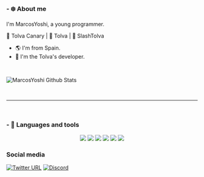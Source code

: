### - ❄️ About me 
I'm MarcosYoshi, a young programmer. 

🧡 Tolva Canary | 🥇 Tolva | 💙 SlashTolva

- 🌎 I'm from Spain.
- 💎 I'm the Tolva's developer. 

<br />

![MarcosYoshi Github Stats](https://github-readme-stats.vercel.app/api?username=MarcosYoshi&show_icons=true&title_color=fff&icon_color=79ff97&text_color=9f9f9f&bg_color=151515)

<br />

*************

<br />

### - 🔧 Languages and tools

<p align="center">
<img src="https://camo.githubusercontent.com/5d387dca4d1417830c87ea51257baf889f20b613ef141cd681f2cfe17ad5bbae/68747470733a2f2f696d672e736869656c64732e696f2f62616467652f6a6176617363726970742532302d2532333332333333302e7376673f267374796c653d666f722d7468652d6261646765266c6f676f3d6a617661736372697074" data-canonical-src="https://img.shields.io/badge/javascript%20-%23323330.svg?&style=for-the-badge&logo=javascript" style="max-width: 100%;"> <img src="https://camo.githubusercontent.com/2c09f697f8b678c31f4e4447178deeb1733c08a4c6a41cbf6ee21f5d3364463b/68747470733a2f2f696d672e736869656c64732e696f2f62616467652f747970657363726970742532302d2532333332333333302e7376673f267374796c653d666f722d7468652d6261646765266c6f676f3d74797065736372697074" data-canonical-src="https://img.shields.io/badge/javascript%20-%23323330.svg?&style=for-the-badge&logo=javascript" style="max-width: 100%;"> <img src="https://camo.githubusercontent.com/629ca5f431bd369c7b6195f74fd1e4e4595a391199ec05e9cb75c4c340ccba5b/68747470733a2f2f696d672e736869656c64732e696f2f62616467652f68746d6c2532302d2532333332333333302e7376673f267374796c653d666f722d7468652d6261646765266c6f676f3d68746d6c35" data-canonical-src="https://img.shields.io/badge/javascript%20-%23323330.svg?&style=for-the-badge&logo=javascript" style="max-width: 100%;"> <img src="https://camo.githubusercontent.com/b5c4519ce970335a453e2ea060a67acc552d8440ecd47c3d164b3edbfe38c87c/68747470733a2f2f696d672e736869656c64732e696f2f62616467652f6373732532302d2532333332333333302e7376673f267374796c653d666f722d7468652d6261646765266c6f676f3d63737333266c6f676f436f6c6f723d253233306337636330" data-canonical-src="https://img.shields.io/badge/javascript%20-%23323330.svg?&style=for-the-badge&logo=javascript" style="max-width: 100%;"> <img src="https://camo.githubusercontent.com/c3e87bd242aa662047aaf54d7a2c10732cb2dc3dfc89830fac83e0d09f16de54/68747470733a2f2f696d672e736869656c64732e696f2f62616467652f5673436f64652532302d2532333332333333302e7376673f267374796c653d666f722d7468652d6261646765266c6f676f3d76697375616c73747564696f266c6f676f436f6c6f723d253233323361626632" data-canonical-src="https://img.shields.io/badge/javascript%20-%23323330.svg?&style=for-the-badge&logo=javascript" style="max-width: 100%;"> <img src="https://camo.githubusercontent.com/5d01751f01dc4643012cea61bb43e60d6506cc5a76820120fccda2e693dbda37/68747470733a2f2f696d672e736869656c64732e696f2f62616467652f6d6f6e676f64622532302d2532333332333333302e7376673f267374796c653d666f722d7468652d6261646765266c6f676f3d6d6f6e676f6462" data-canonical-src="https://img.shields.io/badge/javascript%20-%23323330.svg?&style=for-the-badge&logo=javascript" style="max-width: 100%;">
</p>

### Social media

[![Twitter URL](https://img.shields.io/twitter/url?color=%231DA1F2&label=follow&logo=twitter&logoColor=%231DA1F2&style=flat-square&url=https%3A%2F%2Fwww.reddit.com%2Fuser%2FFatChicken277)](https://twitter.com/MarcosYoshi_)
[![Discord](https://img.shields.io/twitter/url?color=yellow&label=follow&logo=discord&logoColor=yellow&style=flat-square&url=https%3A%2F%2Fdiscord.com%3A%2F%2)](https://discord.com/users/527057273219186698)
